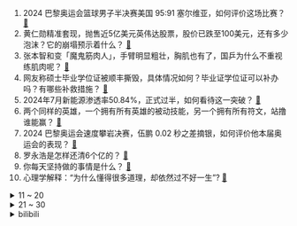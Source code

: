 1. 2024 巴黎奥运会篮球男子半决赛美国 95:91 塞尔维亚，如何评价这场比赛？ [:link:](https://www.zhihu.com/question/663798515)
2. 黄仁勋精准套现，抛售近5亿美元英伟达股票，股价已跌至100美元，还有多少泡沫？它的崩塌预示着什么？ [:link:](https://www.zhihu.com/question/663585183)
3. 张本智和变「魔鬼筋肉人」，手臂明显粗壮，胸肌也有了，国乒为什么不重视练肌肉呢？ [:link:](https://www.zhihu.com/question/663713606)
4. 网友称硕士毕业学位证被顺丰撕毁，具体情况如何？毕业证学位证可以补办吗？有哪些补救措施？ [:link:](https://www.zhihu.com/question/663754845)
5. 2024年7月新能源渗透率50.84%，正式过半，如何看待这一突破？ [:link:](https://www.zhihu.com/question/663690198)
6. 两个同样的英雄，一个拥有所有英雄的被动技能，另一个拥有所有符文，站撸谁能赢？ [:link:](https://www.zhihu.com/question/656808311)
7. 2024 巴黎奥运会速度攀岩决赛，伍鹏 0.02 秒之差摘银，如何评价他本届奥运会的表现？ [:link:](https://www.zhihu.com/question/663765534)
8. 罗永浩是怎样还清6个亿的？ [:link:](https://www.zhihu.com/question/498899490)
9. 你每天坚持做的事情是什么？ [:link:](https://www.zhihu.com/question/663505203)
10. 心理学解释：“为什么懂得很多道理，却依然过不好一生”? [:link:](https://www.zhihu.com/question/663713023)
<details>
<summary>11 ~ 20</summary>

11. 长城魏建军直言行业乱象「部分车企造假、出老千」，建议「公开审计全行业」，这有必要吗？施行难度几何？ [:link:](https://www.zhihu.com/question/663709954)
12. 交易中如何做到不贪心？ [:link:](https://www.zhihu.com/question/663682234)
13. 《道德经》解读多于牛毛，如何知道谁的是真懂？ [:link:](https://www.zhihu.com/question/663773905)
14. 婚前同居试婚发现很多问题，还有必要继续谈婚论嫁吗？ [:link:](https://www.zhihu.com/question/663462054)
15. 如何评价徐卓一，你认为他能撑起中国男子110米栏的未来吗？ [:link:](https://www.zhihu.com/question/663701193)
16. 跆拳道亚军郭清丢金后哭泣，父母身体不好，家里有 5 个弟弟靠她养，如何看待这件事？ [:link:](https://www.zhihu.com/question/663717046)
17. 如何评价杨志刚这位演员？ [:link:](https://www.zhihu.com/question/265578832)
18. 享界S9上市24小时大定超2500台，对于这个成绩你如何看待？ [:link:](https://www.zhihu.com/question/663710964)
19. 电池级碳酸锂跌至 8 万元/吨，多家锂电上市公司业绩亏损，新能源车又会降价吗？ [:link:](https://www.zhihu.com/question/663760708)
20. 2024 巴黎奥运会举重男子 73 公斤级，石智勇遗憾未能卫冕，如何评价本场比赛？ [:link:](https://www.zhihu.com/question/663798565)
</details>
<details>
<summary>21 ~ 30</summary>

21. 什么时候去青岛比较好啊？ [:link:](https://www.zhihu.com/question/657573129)
22. 美国西北大学吴瑛教授去世，她生前有哪些学术贡献？你对她有哪些记忆？ [:link:](https://www.zhihu.com/question/663199345)
23. 如何评价《一人之下》第681（725）话？ [:link:](https://www.zhihu.com/question/663791912)
24. 宠物沟通师一小时收费可达上千元，发宠物照片过去，几分钟后收到文字版结果，是「智商税」还是「情感消费」? [:link:](https://www.zhihu.com/question/661503581)
25. 2024 巴黎奥运会女子速度攀岩，邓丽娟创造历史获得银牌，如何评价她的表现？ [:link:](https://www.zhihu.com/question/663684227)
26. 樊振东在 2024 巴黎奥运会后会选择退役吗？ [:link:](https://www.zhihu.com/question/663366680)
27. 2024 巴黎奥运会乒乓球女子团体半决赛，中国 3:0 横扫韩国挺进决赛，如何评价这场比赛？ [:link:](https://www.zhihu.com/question/663764294)
28. 如何看待阿里云万网推出首个域名大模型应用，域名服务进入AI时代？域名领域还有哪些新机会？ [:link:](https://www.zhihu.com/question/663758424)
29. 作为职场新人，下班后有种被掏空的感觉，该如何调整心态？ [:link:](https://www.zhihu.com/question/662639480)
30. 2024 巴黎奥运会乒乓球男子团体，中国 3：0 横扫法国，决赛将战瑞典队，如何评价本场比赛？ [:link:](https://www.zhihu.com/question/663764063)
</details><details>
<summary>bilibili</summary>

</details>
